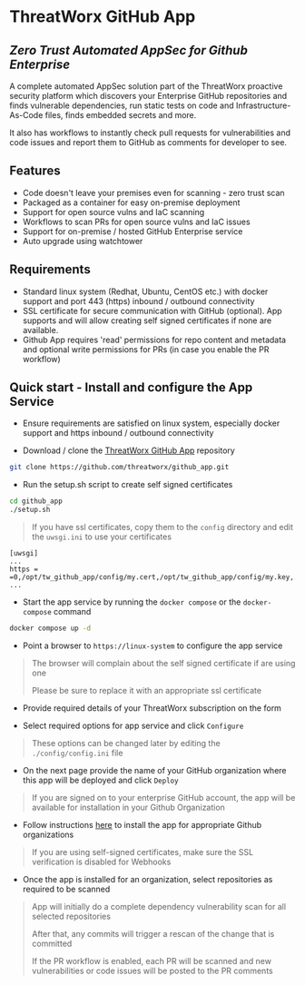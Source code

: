 # ThreatWorx GitHub App

## _Zero Trust Automated AppSec for Github Enterprise_

A complete automated AppSec solution part of the ThreatWorx proactive security platform which discovers your Enterprise GitHub repositories and finds vulnerable dependencies, run static tests on code and Infrastructure-As-Code files, finds embedded secrets and more.

It also has workflows to instantly check pull requests for vulnerabilities and code issues and report them to GitHub as comments for developer to see.

## Features

- Code doesn't leave your premises even for scanning - zero trust scan
- Packaged as a container for easy on-premise deployment
- Support for open source vulns and IaC scanning
- Workflows to scan PRs for open source vulns and IaC issues
- Support for on-premise / hosted GitHub Enterprise service
- Auto upgrade using watchtower

## Requirements

- Standard linux system (Redhat, Ubuntu, CentOS etc.) with docker support and port 443 (https) inbound / outbound connectivity
- SSL certificate for secure communication with GitHub (optional). App supports and will allow creating self signed certificates if none are available.
- Github App requires 'read' permissions for repo content and metadata and optional write permissions for PRs (in case you enable the PR workflow)

## Quick start - Install and configure the App Service

- Ensure requirements are satisfied on linux system, especially docker support and https inbound / outbound connectivity

- Download / clone the [ThreatWorx GitHub App](https://github.com/threatworx/github_app) repository

```bash
git clone https://github.com/threatworx/github_app.git
```

- Run the setup.sh script to create self signed certificates

```bash
cd github_app
./setup.sh
```

> If you have ssl certificates, copy them to the ``config`` directory and edit the ``uwsgi.ini`` to use your certificates

```
[uwsgi]
...
https = =0,/opt/tw_github_app/config/my.cert,/opt/tw_github_app/config/my.key,...
...
```

- Start the app service by running the ``docker compose`` or the ``docker-compose`` command

```bash
docker compose up -d
```

- Point a browser to ``https://linux-system`` to configure the app service

> The browser will complain about the self signed certificate if are using one
>
> Please be sure to replace it with an appropriate ssl certificate

- Provide required details of your ThreatWorx subscription on the form 

- Select required options for app service and click ``Configure``

> These options can be changed later by editing the ``./config/config.ini`` file

- On the next page provide the name of your GitHub organization where this app will be deployed and click ``Deploy``

> If you are signed on to your enterprise GitHub account, the app will be available for installation in your Github Organization

- Follow instructions [here](https://docs.github.com/en/apps/maintaining-github-apps/installing-github-apps) to install the app for appropriate Github organizations

> If you are using self-signed certificates, make sure the SSL verification is disabled for Webhooks 

- Once the app is installed for an organization, select repositories as required to be scanned 

> App will initially do a complete dependency vulnerability scan for all selected repositories
>
> After that, any commits will trigger a rescan of the change that is committed
>
> If the PR workflow is enabled, each PR will be scanned and new vulnerabilities or code issues will be posted to the PR comments

